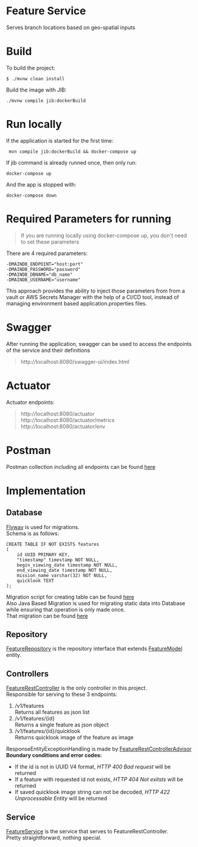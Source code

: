 # Feature Service

Serves branch locations based on geo-spatial inputs

#  Build

To build the project:

```
$ ./mvnw clean install
```

Build the image with JIB:

```
./mvnw compile jib:dockerBuild
```

# Run locally

If the application is started for the first time:

```
 mvn compile jib:dockerBuild && docker-compose up
```
If jib command is already runned once, then only run:

```
docker-compose up
```

And the app is stopped with:

```
docker-compose down
```

# Required Parameters for running
> If you are running locally using docker-compose up, you don't need to set these parameters

There are 4 required parameters:

```
-DMAINDB_ENDPOINT="host:port"
-DMAINDB_PASSWORD="password"
-DMAINDB_DBNAME="db_name"
-DMAINDB_USERNAME="username"
```

This approach provides the ability to inject those parameters from from a vault or AWS Secrets Manager with the help of a CI/CD tool, instead of managing environment based application.properties files.  

# Swagger
After running the application, swagger can be used to access the endpoints of the service and their definitions  
> http://localhost:8080/swagger-ui/index.html

# Actuator
Actuator endpoints:  
> http://localhost:8080/actuator  
http://localhost:8080/actuator/metrics  
http://localhost:8080/actuator/env

# Postman
Postman collection including all endpoints can be found [here](./postman)

# Implementation

## Database
[Flyway](https://flywaydb.org/) is used for migrations.  
Schema is as follows:

```
CREATE TABLE IF NOT EXISTS features
(
    id UUID PRIMARY KEY,
    "timestamp" timestamp NOT NULL,
    begin_viewing_date timestamp NOT NULL,
    end_viewing_date timestamp NOT NULL,
    mission_name varchar(32) NOT NULL,
    quicklook TEXT
);
```

Migration script for creating table can be found [here](./src/main/resources/db/migration)  
Also Java Based Migration is used for migrating static data into Database while ensuring that operation is only made once.  
That migration can be found [here](./src/main/java/com/up42/featureService/repository/migration)  

## Repository
[FeatureRepository](./src/main/java/com/up42/featureService/repository/FeatureRepository.java) is the repository interface that extends [FeatureModel](./src/main/java/com/up42/featureService/repository/model/FeatureModel.java) entity.

## Controllers
[FeatureRestController](./src/main/java/com/up42/featureService/controller/FeatureRestController.java) is the only controller in this project.  
Responsible for serving to these 3 endpoints:

1. /v1/features  
Returns all features as json list
2. /v1/features/{id}  
Returns a single feature as json object
3. /v1/features/{id}/quicklook  
Returns quicklook image of the feature as image

ResponseEntityExceptionHandling is made by [FeatureRestControllerAdvisor](./src/main/java/com/up42/featureService/controller/FeatureRestControllerAdvisor.java)  
**Boundary conditions and error codes:**  
- If the id is not in UUID V4 format, *HTTP 400 Bad request* will be returned
- If a feature with requested id not exists, *HTTP 404 Not exitsts* will be returned
- If saved quicklook image string can not be decoded, *HTTP 422 Unprocessable Entity* will be returned

## Service
[FeatureService](./src/main/java/com/up42/featureService/service/FeatureService.java) is the service that serves to FeatureRestController.  
Pretty straightforward, nothing special.


